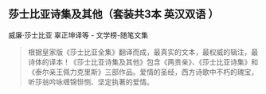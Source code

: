 ## 莎士比亚诗集及其他（套装共3本 英汉双语 ）

威廉·莎士比亚 辜正坤译等  -  文学榜-随笔文集

> 根据皇家版《莎士比亚全集》翻译而成，最真实的文本，最权威的辑注，最诗体的译本！《莎士比亚诗集及其他》包含《两贵亲》、《莎士比亚诗集》和《泰尔亲王佩力克里斯》三部作品。爱情的圣经，西方诗歌中不朽的瑰宝，听莎翁吟咏缠锦悱恻、坚定执著的爱情。
